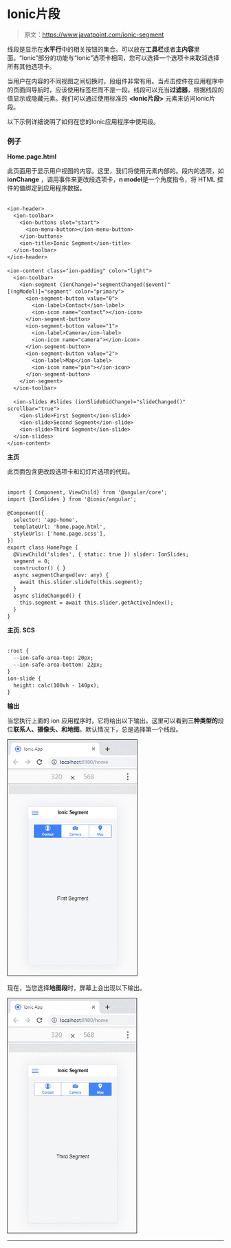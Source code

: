 # Ionic片段

> 原文：<https://www.javatpoint.com/ionic-segment>

线段是显示在**水平行**中的相关按钮的集合。可以放在**工具栏**或者**主内容**里面。“Ionic”部分的功能与“Ionic”选项卡相同，您可以选择一个选项卡来取消选择所有其他选项卡。

当用户在内容的不同视图之间切换时，段组件非常有用。当点击控件在应用程序中的页面间导航时，应该使用标签栏而不是一段。线段可以充当**过滤器**，根据线段的值显示或隐藏元素。我们可以通过使用标准的 **<Ionic片段>** 元素来访问Ionic片段。

以下示例详细说明了如何在您的Ionic应用程序中使用段。

### 例子

**Home.page.html**

此页面用于显示用户视图的内容。这里，我们将使用<ion-content>元素内部的<ion-segment>。段内的选项，如 **ionChange** ，调用事件来更改段选项卡，**n model**是一个角度指令，将 HTML 控件的值绑定到应用程序数据。</ion-segment></ion-content>

```

<ion-header>
  <ion-toolbar>
    <ion-buttons slot="start">
      <ion-menu-button></ion-menu-button>
    </ion-buttons>
    <ion-title>Ionic Segment</ion-title>
  </ion-toolbar>
</ion-header>

<ion-content class="ion-padding" color="light">
  <ion-toolbar>
    <ion-segment (ionChange)="segmentChanged($event)" [(ngModel)]="segment" color="primary">
      <ion-segment-button value="0">
        <ion-label>Contact</ion-label>
        <ion-icon name="contact"></ion-icon>
      </ion-segment-button>
      <ion-segment-button value="1">
        <ion-label>Camera</ion-label>
        <ion-icon name="camera"></ion-icon>
      </ion-segment-button>
      <ion-segment-button value="2">
        <ion-label>Map</ion-label>
        <ion-icon name="pin"></ion-icon>
      </ion-segment-button>
    </ion-segment>
  </ion-toolbar>

  <ion-slides #slides (ionSlideDidChange)="slideChanged()" scrollbar="true">
    <ion-slide>First Segment</ion-slide>
    <ion-slide>Second Segment</ion-slide>
    <ion-slide>Third Segment</ion-slide>
  </ion-slides>
</ion-content>

```

**主页**

此页面包含更改段选项卡和幻灯片选项的代码。

```

import { Component, ViewChild} from '@angular/core';
import {IonSlides } from '@ionic/angular';

@Component({
  selector: 'app-home',
  templateUrl: 'home.page.html',
  styleUrls: ['home.page.scss'],
})
export class HomePage {
  @ViewChild('slides', { static: true }) slider: IonSlides;
  segment = 0;
  constructor() { }
  async segmentChanged(ev: any) {
    await this.slider.slideTo(this.segment);
  }
  async slideChanged() {
    this.segment = await this.slider.getActiveIndex();
  }
}

```

**主页. SCS**

```

:root {
  --ion-safe-area-top: 20px;
  --ion-safe-area-bottom: 22px;
}
ion-slide {
  height: calc(100vh - 140px);
}

```

**输出**

当您执行上面的 ion 应用程序时，它将给出以下输出。这里可以看到**三种类型的**段位**联系人、摄像头、**和**地图**。默认情况下，总是选择第一个线段。

![Ionic Segment](img/adb1d4aa89b35b2a9c5603836533b7df.png)

现在，当您选择**地图段**时，屏幕上会出现以下输出。

![Ionic Segment](img/4e7804ec02dcdfd055c3a7e4b8a04d81.png)

* * *